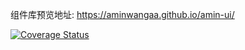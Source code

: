 组件库预览地址: https://aminwangaa.github.io/amin-ui/

[![Coverage Status](https://coveralls.io/repos/github/aminwangaa/amin-ui/badge.svg)](https://coveralls.io/github/aminwangaa/amin-ui)

